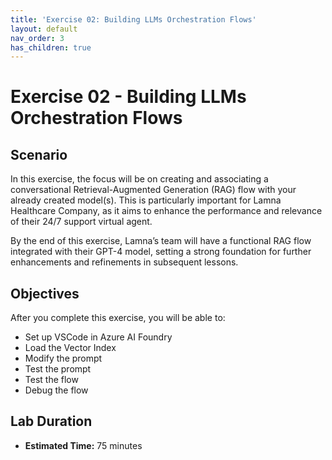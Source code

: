 ```yaml
---
title: 'Exercise 02: Building LLMs Orchestration Flows'
layout: default
nav_order: 3
has_children: true
---
```


# Exercise 02 - Building LLMs Orchestration Flows

## Scenario

In this exercise, the focus will be on creating and associating a conversational Retrieval-Augmented Generation (RAG) flow with your already created model(s). This is particularly important for Lamna Healthcare Company, as it aims to enhance the performance and relevance of their 24/7 support virtual agent.

By the end of this exercise, Lamna’s team will have a functional RAG flow integrated with their GPT-4 model, setting a strong foundation for further enhancements and refinements in subsequent lessons.

## Objectives

After you complete this exercise, you will be able to:

* Set up VSCode in Azure AI Foundry  
* Load the Vector Index  
* Modify the prompt  
* Test the prompt  
* Test the flow  
* Debug the flow  

## Lab Duration

* **Estimated Time:** 75 minutes
